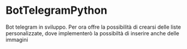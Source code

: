 # BotTelegramPython
Bot telegram in sviluppo.
Per ora offre la possibilità di crearsi delle liste personalizzate, dove implementerò la possibiltà di inserire anche delle immagini
